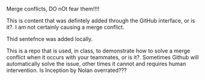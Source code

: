 Merge conflicts, DO nOt fear them!!!!

This is content that was defintely added through the GitHub interface, or is it?. I am not certainly causing a merge conflict.

Thid sentefnce was added locally.

This is a repo that is used, in class, to demonstrate how to solve a merge conflict when it occurs with your teammates, or is it?. Sometimes Github will automatically solve the issue, other times it cannot and requires human intervention. Is Inception by Nolan overrated???

